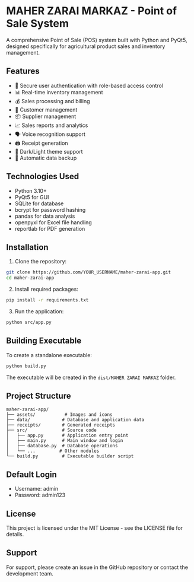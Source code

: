 # MAHER ZARAI MARKAZ - Point of Sale System

A comprehensive Point of Sale (POS) system built with Python and PyQt5, designed specifically for agricultural product sales and inventory management.

## Features

- 🔐 Secure user authentication with role-based access control
- 📊 Real-time inventory management
- 💰 Sales processing and billing
- 👥 Customer management
- 📦 Supplier management
- 📈 Sales reports and analytics
- 🗣️ Voice recognition support
- 🖨️ Receipt generation
- 🌙 Dark/Light theme support
- 💾 Automatic data backup

## Technologies Used

- Python 3.10+
- PyQt5 for GUI
- SQLite for database
- bcrypt for password hashing
- pandas for data analysis
- openpyxl for Excel file handling
- reportlab for PDF generation

## Installation

1. Clone the repository:
```bash
git clone https://github.com/YOUR_USERNAME/maher-zarai-app.git
cd maher-zarai-app
```

2. Install required packages:
```bash
pip install -r requirements.txt
```

3. Run the application:
```bash
python src/app.py
```

## Building Executable

To create a standalone executable:

```bash
python build.py
```

The executable will be created in the `dist/MAHER ZARAI MARKAZ` folder.

## Project Structure

```
maher-zarai-app/
├── assets/           # Images and icons
├── data/            # Database and application data
├── receipts/        # Generated receipts
├── src/             # Source code
│   ├── app.py       # Application entry point
│   ├── main.py      # Main window and login
│   ├── database.py  # Database operations
│   └── ...         # Other modules
└── build.py         # Executable builder script
```

## Default Login

- Username: admin
- Password: admin123

## License

This project is licensed under the MIT License - see the LICENSE file for details.

## Support

For support, please create an issue in the GitHub repository or contact the development team.

